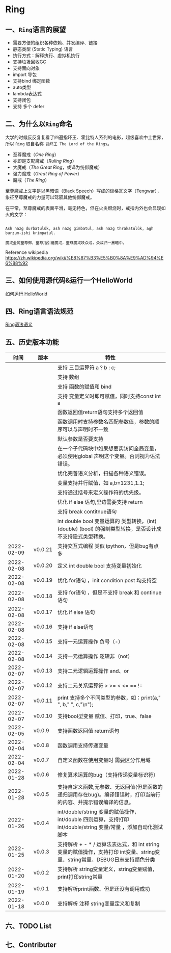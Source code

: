 # Ring


## 一、```Ring```语言的展望

- 需要方便的组织各种依赖、并发编译、链接
- 静态类型 (Static Typing) 语言
- 执行方式：解释执行、虚拟机执行
- 支持垃圾回收GC
- 支持面向对象
- import 导包
- 支持bind 绑定函数
- auto类型
- lambda表达式
- 支持闭包
- 支持 多个 defer


## 二、为什么以```Ring```命名

大学的时候反反复复看了四遍指环王、霍比特人系列的电影，超级喜欢中土世界，所以 ```Ring``` 取自名称``` 指环王 The Lord of the Rings```。

- 至尊魔戒（*One Ring*）
- 亦即是支配魔戒（*Ruling Ring*）
- 大魔戒（*The Great Ring*，或译为统御魔戒）
- 强力魔戒（*Great Ring of Power*）
- 魔戒（*The Ring*）

至尊魔戒上文字是以黑暗语（Black Speech）写成的谈格瓦文字（Tengwar），象征至尊魔戒的力量可以驾驭其他统御魔戒。

在平常，至尊魔戒的表面平滑，毫无特色，但在火炎燃烧时，戒指内外也会显现如火的文字：

```

Ash nazg durbatulûk, ash nazg gimbatul, ash nazg thrakatulûk, agh burzum-ishi krimpatul.

魔戒全属至尊御，至尊指引诸魔戒，至尊魔戒唤众戒，众戒归一黑暗中。

```



Reference wikipedia https://zh.wikipedia.org/wiki/%E8%87%B3%E5%B0%8A%E9%AD%94%E6%88%92


## 三、如何使用源代码&运行一个HelloWorld

[如何运行 HelloWorld](./doc/using.md)

## 四、Ring语言语法规范

[Ring语法语义](./doc/语法概念.md)

## 五、历史版本功能

| 时间       | 版本    | 特性                                                                                                                         |
| ---------- | ------- | ---------------------------------------------------------------------------------------------------------------------------- |
|            |         | 支持 三目运算符 a ? b : c;                                                                                                   |
|            |         | 支持 数组                                                                                                                    |
|            |         | 支持 函数的赋值和 bind                                                                                                       |
|            |         | 支持 变量定义时即可赋值，同时支持const int a                                                                                 |
|            |         | 函数返回值return语句支持多个返回值                                                                                           |
|            |         | 函数调用时支持参数名匹配参数值，参数的顺序可以与声明时不一致                                                                 |
|            |         | 默认参数是否要支持                                                                                                           |
|            |         | 在一个子代码块中如果想要实访问全局变量，必须使用global 声明这个变量。否则视为语法错误。                                      |
|            |         | 优化完善语义分析，扫描各种语义错误。                                                                                         |
|            |         | 变量支持并行赋值，如 a,b=1231,1.1;                                                                                           |
|            |         | 支持通过括号来定义操作符的优先级。                                                                                           |
|            |         | 优化 if else 语句,里边需要支持 return                                                                                        |
|            |         | 支持 break contitnue语句                                                                                                     |
|            |         | int double bool 变量运算的 类型转换，(int) (double) (bool) 的强制类型转换，是否设计成 不支持隐式类型转换。                   |
| 2022-02-09 | v0.0.21 | 支持交互式编程 类似 ipython，但是bug有点多                                                                                   |
| 2022-02-08 | v0.0.20 | 定义 int double bool 支持变量初始化                                                                                          |
| 2022-02-08 | v0.0.19 | 优化 for语句 ，init condition post 均支持空                                                                                  |
| 2022-02-08 | v0.0.18 | 支持 for语句 ，但是不支持 break 和 continue语句                                                                              |
| 2022-02-08 | v0.0.17 | 优化 if else 语句                                                                                                            |
| 2022-02-08 | v0.0.16 | 支持 if else语句                                                                                                             |
| 2022-02-08 | v0.0.15 | 支持一元运算操作 负号（-）                                                                                                   |
| 2022-02-08 | v0.0.14 | 支持一元运算操作 逻辑非（not）                                                                                               |
| 2022-02-07 | v0.0.13 | 支持二元逻辑运算操作 and、or                                                                                                 |
| 2022-02-07 | v0.0.12 | 支持二元关系运算符 > >= < <= == !=                                                                                           |
| 2022-02-07 | v0.0.11 | print 支持多个不同类型的参数，如：print(a," ", b," ", c,"\n");                                                               |
| 2022-02-07 | v0.0.10 | 支持bool型变量 赋值、打印，true、false                                                                                       |
| 2022-02-05 | v0.0.9  | 支持函数返回值 return语句                                                                                                    |
| 2022-02-04 | v0.0.8  | 函数调用支持传递变量                                                                                                         |
| 2022-02-04 | v0.0.7  | 自定义函数在使用变量时 需要区分作用域                                                                                        |
| 2022-01-28 | v0.0.6  | 修复算术运算的bug（支持传递变量标识符）                                                                                      |
| 2022-01-28 | v0.0.5  | 支持自定义函数,无参数、无返回值(但是函数的递归调用存在bug)。编译错误时，打印当前行的内容、并提示错误编译的信息。             |
| 2022-01-26 | v0.0.4  | int/double/string 变量的赋值操作，int/double 四则运算，支持打印 int/double/string 变量/常量 ，添加自动化测试脚本             |
| 2022-01-25 | v0.0.3  | 支持解析 + - * / 运算法表达式，和 int string 变量的赋值操作，支持打印 int变量、string变量、string常量，DEBUG日志支持颜色分类 |
| 2022-01-20 | v0.0.2  | 支持解析 string变量定义，string变量赋值，print打印string常量                                                                 |
| 2022-01-19 | v0.0.1  | 支持解析print函数、但是还没有调用成功                                                                                        |
| 2022-01-18 | v0.0.0  | 支持解析 注释 string变量定义和复制                                                                                           |

## 六、TODO List


## 七、Contributer

